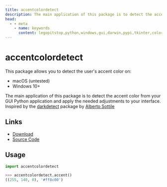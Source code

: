 ```yaml
---
title: accentcolordetect
description: The main application of this package is to detect the accent color from your GUI Python application and apply the needed adjustments to your interface.
head:
  - - meta
    - name: keywords
      content: legopitstop,python,windows,gui,darwin,pypi,tkinter,colordetect,pythonpackage
---
```


# accentcolordetect

This package allows you to detect the user's accent color on:

- macOS (untested)
- Windows 10+

The main application of this package is to detect the accent color from your GUI Python application and apply the needed adjustments to your interface. Inspired by the [darkdetect](https://pypi.org/project/darkdetect/) package by [Alberto Sottile](https://pypi.org/user/albertosottile/)

## Links

- [Download](https://github.com/legopitstop/accentcolordetect/releases)
- [Source Code](https://github.com/legopitstop/accentcolordetect)

## Usage

```Python
import accentcolordetect

>>> accentcolordetect.accent()
((255, 140, 0), '#ff8c00')
```
